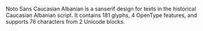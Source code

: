 Noto Sans Caucasian Albanian is a sanserif design for texts in the historical Caucasian Albanian script. It contains 181 glyphs, 4 OpenType features, and supports 76 characters from 2 Unicode blocks.